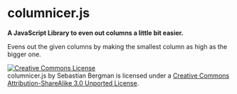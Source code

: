 columnicer.js
=============

**A JavaScript Library to even out columns a little bit easier.**

Evens out the given columns by making the smallest column as high as the bigger one.

<a rel="license" href="http://creativecommons.org/licenses/by-sa/3.0/"><img alt="Creative Commons License" style="border-width:0" src="http://i.creativecommons.org/l/by-sa/3.0/80x15.png" /></a><br /><span xmlns:dct="http://purl.org/dc/terms/" property="dct:title">columnicer.js</span> by <span xmlns:cc="http://creativecommons.org/ns#" property="cc:attributionName">Sebastian Bergman</span> is licensed under a <a rel="license" href="http://creativecommons.org/licenses/by-sa/3.0/">Creative Commons Attribution-ShareAlike 3.0 Unported License</a>.